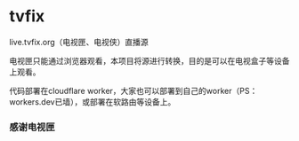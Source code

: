 # tvfix
live.tvfix.org（电视匣、电视侠）直播源

电视匣只能通过浏览器观看，本项目将源进行转换，目的是可以在电视盒子等设备上观看。

代码部署在cloudflare worker，大家也可以部署到自己的worker（PS：workers.dev已墙），或部署在软路由等设备上。

### 感谢电视匣

